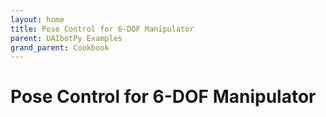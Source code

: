 ```yaml
---
layout: home
title: Pose Control for 6-DOF Manipulator
parent: UAIbotPy Examples
grand_parent: Cookbook
---
```


# Pose Control for 6-DOF Manipulator